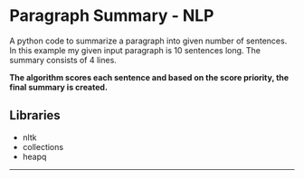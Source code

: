 # Paragraph Summary - NLP
A python code to summarize a paragraph into given number of sentences.
In this example my given input paragraph is 10 sentences long. The summary consists of 4 lines. 

**The algorithm scores each sentence and based on the score priority, the final summary is created.** 
   
## Libraries

* nltk
* collections
* heapq
---------------------------
